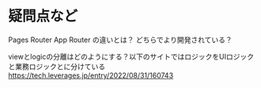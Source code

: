 # 疑問点など

Pages Router
App Router
の違いとは？
どちらでより開発されている？

viewとlogicの分離はどのようにする？以下のサイトではロジックをUIロジックと業務ロジックとに分けている
https://tech.leverages.jp/entry/2022/08/31/160743